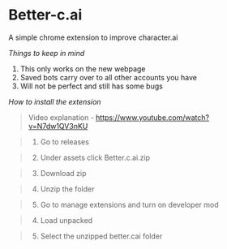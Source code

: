 # Better-c.ai
A simple chrome extension to improve character.ai

*Things to keep in mind*
1) This only works on the new webpage
2) Saved bots carry over to all other accounts you have
3) Will not be perfect and still has some bugs

*How to install the extension*
> Video explanation - https://www.youtube.com/watch?v=N7dw1QV3nKU

> 1) Go to releases

> 2) Under assets click Better.c.ai.zip

> 3) Download zip

> 4) Unzip the folder

> 5) Go to manage extensions and turn on developer mod

> 4) Load unpacked

> 5) Select the unzipped better.cai folder

